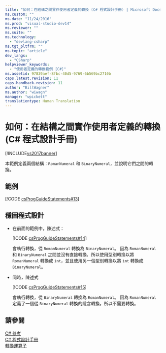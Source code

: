 ```yaml
---
title: "如何：在結構之間實作使用者定義的轉換 (C# 程式設計手冊) | Microsoft Docs"
ms.custom: ""
ms.date: "11/24/2016"
ms.prod: "visual-studio-dev14"
ms.reviewer: ""
ms.suite: ""
ms.technology: 
  - "devlang-csharp"
ms.tgt_pltfrm: ""
ms.topic: "article"
dev_langs: 
  - "CSharp"
helpviewer_keywords: 
  - "使用者定義的轉換範例 [C#]"
ms.assetid: 97839aef-8fbc-40d5-9769-6b569bc2710b
caps.latest.revision: 11
caps.handback.revision: 11
author: "BillWagner"
ms.author: "wiwagn"
manager: "wpickett"
translationtype: Human Translation
---
```

# 如何：在結構之間實作使用者定義的轉換 (C# 程式設計手冊)
[!INCLUDE[vs2017banner](../../../csharp/includes/vs2017banner.md)]

本範例定義兩個結構：`RomanNumeral` 和 `BinaryNumeral`，並說明它們之間的轉換。  
  
## 範例  
 [!CODE [csProgGuideStatements#13](../CodeSnippet/VS_Snippets_VBCSharp/csProgGuideStatements#13)]  
  
## 穩固程式設計  
  
-   在前面的範例中，陳述式：  
  
     [!CODE [csProgGuideStatements#14](../CodeSnippet/VS_Snippets_VBCSharp/csProgGuideStatements#14)]  
  
     會執行轉換，從 `RomanNumeral` 轉換為 `BinaryNumeral`。  因為 `RomanNumeral` 和 `BinaryNumeral` 之間並沒有直接轉換，所以使用型別轉換以將 `RomanNumeral` 轉換成 `int`，並且使用另一個型別轉換以將 `int` 轉換成 `BinaryNumeral`。  
  
-   同時，陳述式  
  
     [!CODE [csProgGuideStatements#15](../CodeSnippet/VS_Snippets_VBCSharp/csProgGuideStatements#15)]  
  
     會執行轉換，從 `BinaryNumeral` 轉換為 `RomanNumeral`。  因為 `RomanNumeral` 定義了一個從 `BinaryNumeral` 轉換的隱含轉換，所以不需要轉換。  
  
## 請參閱  
 [C\# 參考](../../../csharp/language-reference/index.md)   
 [C\# 程式設計手冊](../../../csharp/programming-guide/index.md)   
 [轉換運算子](../../../csharp/programming-guide/statements-expressions-operators/conversion-operators.md)